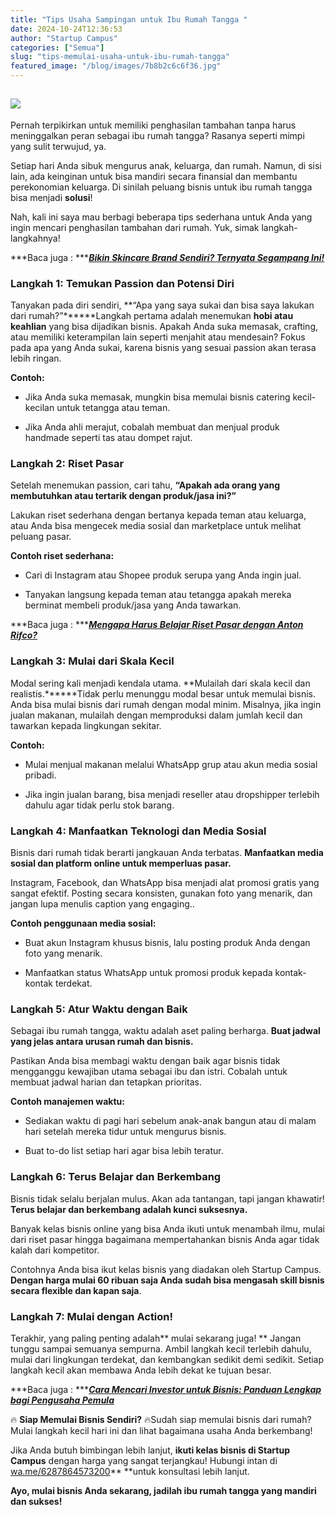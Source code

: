 ```yaml
---
title: "Tips Usaha Sampingan untuk Ibu Rumah Tangga "
date: 2024-10-24T12:36:53
author: "Startup Campus"
categories: ["Semua"]
slug: "tips-memulai-usaha-untuk-ibu-rumah-tangga"
featured_image: "/blog/images/7b8b2c6c6f36.jpg"
---
```


## ![](https://lh7-rt.googleusercontent.com/docsz/AD_4nXdlN79VWuAN-6_bGbdBiJPfhV2-cNP-d-TXTZ_8UdaJWF-1-UrTEwnD-6XW94LOP1eorKQ61-WmRupJfyt4_cdlbUoD2oq8FWJcgR7qEOec8DRzfMCYOtT5z3c_FuPfqCpskPygaM3fD9S8zZFmlubFvClB?key=VWejQMthVITQX9jn7lqfSw)

Pernah terpikirkan untuk memiliki penghasilan tambahan tanpa harus meninggalkan peran sebagai ibu rumah tangga? Rasanya seperti mimpi yang sulit terwujud, ya. 

Setiap hari Anda sibuk mengurus anak, keluarga, dan rumah. Namun, di sisi lain, ada keinginan untuk bisa mandiri secara finansial dan membantu perekonomian keluarga. Di sinilah peluang bisnis untuk ibu rumah tangga bisa menjadi **solusi**!

Nah, kali ini saya mau berbagi beberapa tips sederhana untuk Anda yang ingin mencari penghasilan tambahan dari rumah. Yuk, simak langkah-langkahnya!

***Baca juga : ***[***Bikin Skincare Brand Sendiri? Ternyata Segampang Ini!***](https://www.startupcampus.id/blog/bikin-skincare-brand-sendiri-ternyata-segampang-ini/?_gl=1*dw39h1*_ga*MTE5MjUyMjIxOC4xNzI1NTE2Njky*_ga_3G9FB2PL4B*MTcyOTc0NjQ0MC4yMi4xLjE3Mjk3NDY0NDYuMC4wLjA.)

### **Langkah 1: Temukan Passion dan Potensi Diri**

Tanyakan pada diri sendiri, **“Apa yang saya sukai dan bisa saya lakukan dari rumah?”******Langkah pertama adalah menemukan **hobi atau keahlian** yang bisa dijadikan bisnis. Apakah Anda suka memasak, crafting, atau memiliki keterampilan lain seperti menjahit atau mendesain? Fokus pada apa yang Anda sukai, karena bisnis yang sesuai passion akan terasa lebih ringan.

**Contoh:**

- Jika Anda suka memasak, mungkin bisa memulai bisnis catering kecil-kecilan untuk tetangga atau teman.

- Jika Anda ahli merajut, cobalah membuat dan menjual produk handmade seperti tas atau dompet rajut.

### **Langkah 2: Riset Pasar**

Setelah menemukan passion, cari tahu, **“Apakah ada orang yang membutuhkan atau tertarik dengan produk/jasa ini?”**

Lakukan riset sederhana dengan bertanya kepada teman atau keluarga, atau Anda bisa mengecek media sosial dan marketplace untuk melihat peluang pasar.

**Contoh riset sederhana:**

- Cari di Instagram atau Shopee produk serupa yang Anda ingin jual.

- Tanyakan langsung kepada teman atau tetangga apakah mereka berminat membeli produk/jasa yang Anda tawarkan.

***Baca juga : ***[***Mengapa Harus Belajar Riset Pasar dengan Anton Rifco?***](https://www.startupcampus.id/blog/mengapa-harus-belajar-business-blueprint-dengan-anton-rifco/?_gl=1*1rbe8c6*_ga*MTE5MjUyMjIxOC4xNzI1NTE2Njky*_ga_3G9FB2PL4B*MTcyOTc0NjQ0MC4yMi4wLjE3Mjk3NDY0NDAuMC4wLjA.)

### **Langkah 3: Mulai dari Skala Kecil**

Modal sering kali menjadi kendala utama. **Mulailah dari skala kecil dan realistis.******Tidak perlu menunggu modal besar untuk memulai bisnis. Anda bisa mulai bisnis dari rumah dengan modal minim. Misalnya, jika ingin jualan makanan, mulailah dengan memproduksi dalam jumlah kecil dan tawarkan kepada lingkungan sekitar.

**Contoh:**

- Mulai menjual makanan melalui WhatsApp grup atau akun media sosial pribadi.

- Jika ingin jualan barang, bisa menjadi reseller atau dropshipper terlebih dahulu agar tidak perlu stok barang.

### **Langkah 4: Manfaatkan Teknologi dan Media Sosial**

Bisnis dari rumah tidak berarti jangkauan Anda terbatas. **Manfaatkan media sosial dan platform online untuk memperluas pasar.**

Instagram, Facebook, dan WhatsApp bisa menjadi alat promosi gratis yang sangat efektif. Posting secara konsisten, gunakan foto yang menarik, dan jangan lupa menulis caption yang engaging..

**Contoh penggunaan media sosial:**

- Buat akun Instagram khusus bisnis, lalu posting produk Anda dengan foto yang menarik.

- Manfaatkan status WhatsApp untuk promosi produk kepada kontak-kontak terdekat.

### **Langkah 5: Atur Waktu dengan Baik**

Sebagai ibu rumah tangga, waktu adalah aset paling berharga. **Buat jadwal yang jelas antara urusan rumah dan bisnis.**

Pastikan Anda bisa membagi waktu dengan baik agar bisnis tidak mengganggu kewajiban utama sebagai ibu dan istri. Cobalah untuk membuat jadwal harian dan tetapkan prioritas.

**Contoh manajemen waktu:**

- Sediakan waktu di pagi hari sebelum anak-anak bangun atau di malam hari setelah mereka tidur untuk mengurus bisnis.

- Buat to-do list setiap hari agar bisa lebih teratur.

### **Langkah 6: Terus Belajar dan Berkembang**

Bisnis tidak selalu berjalan mulus. Akan ada tantangan, tapi jangan khawatir! **Terus belajar dan berkembang adalah kunci suksesnya.**

Banyak kelas bisnis online yang bisa Anda ikuti untuk menambah ilmu, mulai dari riset pasar hingga bagaimana mempertahankan bisnis Anda agar tidak kalah dari kompetitor. 

Contohnya Anda bisa ikut kelas bisnis yang diadakan oleh Startup Campus. **Dengan harga mulai 60 ribuan saja Anda sudah bisa mengasah skill bisnis secara flexible dan kapan saja**. 

### **Langkah 7: Mulai dengan Action!**

Terakhir, yang paling penting adalah** mulai sekarang juga! ** Jangan tunggu sampai semuanya sempurna. Ambil langkah kecil terlebih dahulu, mulai dari lingkungan terdekat, dan kembangkan sedikit demi sedikit. Setiap langkah kecil akan membawa Anda lebih dekat ke tujuan besar.

***Baca juga : ***[***Cara Mencari Investor untuk Bisnis: Panduan Lengkap bagi Pengusaha Pemula***](https://www.startupcampus.id/blog/cara-mencari-investor-untuk-bisnispanduan-lengkap-bagi-pengusaha-pemula/?_gl=1*1rbe8c6*_ga*MTE5MjUyMjIxOC4xNzI1NTE2Njky*_ga_3G9FB2PL4B*MTcyOTc0NjQ0MC4yMi4wLjE3Mjk3NDY0NDAuMC4wLjA.)

🔥 **Siap Memulai Bisnis Sendiri?** 🔥Sudah siap memulai bisnis dari rumah? Mulai langkah kecil hari ini dan lihat bagaimana usaha Anda berkembang!

Jika Anda butuh bimbingan lebih lanjut, **ikuti kelas bisnis di Startup Campus** dengan harga yang sangat terjangkau! Hubungi intan di [wa.me/6287864573200](https://wa.me/6287864573200)** **untuk konsultasi lebih lanjut.

**Ayo, mulai bisnis Anda sekarang, jadilah ibu rumah tangga yang mandiri dan sukses!**
